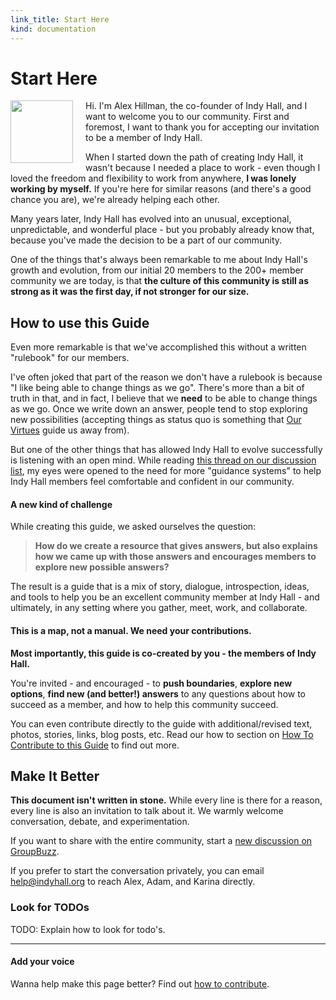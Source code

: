 ```yaml
--- 
link_title: Start Here
kind: documentation
---
```


# Start Here

<img src="https://dl.dropboxusercontent.com/s/fagmqvkou4ol9od/alex.png?token_hash=AAH1ZgzGcuVfbROTKv6DZEjL3OqCEkgziQe4WY4HsgCehQ" height="100" width="100" style="float:left;margin-right:20px;" /> 

Hi. I'm Alex Hillman, the co-founder of Indy Hall, and I want to welcome you to our community. First and foremost, I want to thank you for accepting our invitation to be a member of Indy Hall. 

When I started down the path of creating Indy Hall, it wasn't because I needed a place to work - even though I loved the freedom and flexibility to work from anywhere, **I was lonely working by myself.** If you're here for similar reasons (and there's a good chance you are), we're already helping each other.

Many years later, Indy Hall has evolved into an unusual, exceptional, unpredictable, and wonderful place - but you probably already know that, because you've made the decision to be a part of our community.

One of the things that's always been remarkable to me about Indy Hall's growth and evolution, from our initial 20 members to the 200+ member community we are today, is that **the culture of this community is still as strong as it was the first day, if not stronger for our size.**

## How to use this Guide

Even more remarkable is that we've accomplished this without a written "rulebook" for our members. 

I've often joked that part of the reason we don't have a rulebook is because "I like being able to change things as we go". There's more than a bit of truth in that, and in fact, I believe that we **need** to be able to change things as we go. Once we write down an answer, people tend to stop exploring new possibilities (accepting things as status quo is something that [Our Virtues](/2-our-virtues/) guide us away from). 

But one of the other things that has allowed Indy Hall to evolve successfully is listening with an open mind. While reading [this thread on our discussion list](http://indyhall.groupbuzz.io/topics/91-a-culture-of-take), my eyes were opened to the need for more "guidance systems" to help Indy Hall members feel comfortable and confident in our community. 

#### A new kind of challenge

While creating this guide, we asked ourselves the question: 

> **How do we create a resource that gives answers, but also explains how we came up with those answers and encourages members to explore new possible answers?**

The result is a guide that is a mix of story, dialogue, introspection, ideas, and tools to help you be an excellent community member at Indy Hall - and ultimately, in any setting where you gather, meet, work, and collaborate.

#### This is a map, not a manual. We need your contributions.

**Most importantly, this guide is co-created by you - the members of Indy Hall.**

You're invited - and encouraged - to **push boundaries**, **explore new options**, **find new (and better!) answers** to any questions about how to succeed as a member, and how to help this community succeed. 

You can even contribute directly to the guide with additional/revised text, photos, stories, links, blog posts, etc. Read our how to section on [How To Contribute to this Guide](/7-how-to/) to find out more.

## Make It Better 

**This document isn't written in stone.** While every line is there for a reason, every line is also an invitation to talk about it. We warmly welcome conversation, debate, and experimentation. 

If you want to share with the entire community, start a [new discussion on GroupBuzz](http://indyhall.groupbuzz.io/). 

If you prefer to start the conversation privately, you can email [help@indyhall.org](mailto:help@indyhall.org) to reach Alex, Adam, and Karina directly.

### Look for TODOs

TODO: Explain how to look for todo's.

---

#### Add your voice

Wanna help make this page better? Find out [how to contribute](/7-guides/#6__Contributing_to_this_Guide).
